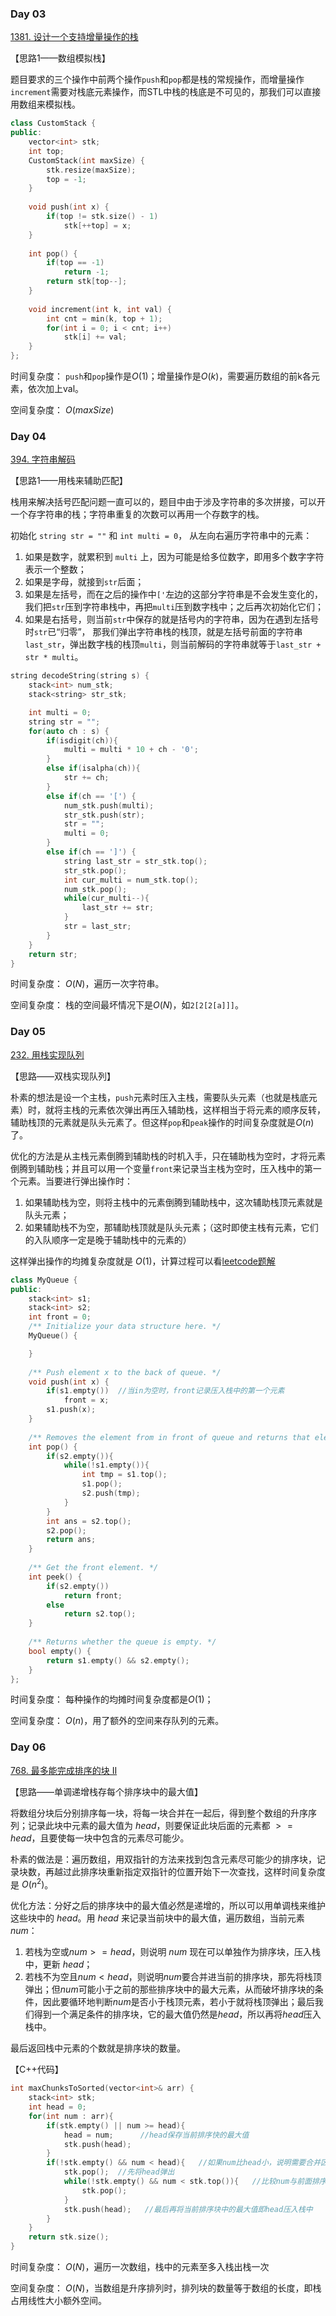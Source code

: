 ### Day 03

[1381. 设计一个支持增量操作的栈](https://leetcode-cn.com/problems/design-a-stack-with-increment-operation/)


【思路1——数组模拟栈】

题目要求的三个操作中前两个操作`push`和`pop`都是栈的常规操作，而增量操作`increment`需要对栈底元素操作，而STL中栈的栈底是不可见的，那我们可以直接用数组来模拟栈。

```c++
class CustomStack {
public:
    vector<int> stk;
    int top;
    CustomStack(int maxSize) {
        stk.resize(maxSize);
        top = -1;
    }
    
    void push(int x) {
        if(top != stk.size() - 1)
            stk[++top] = x;
    }
    
    int pop() {
        if(top == -1)
            return -1;
        return stk[top--];
    }
    
    void increment(int k, int val) {
        int cnt = min(k, top + 1);
        for(int i = 0; i < cnt; i++)
            stk[i] += val;
    }
};
```

时间复杂度： `push`和`pop`操作是$O(1)$；增量操作是$O(k)$，需要遍历数组的前k各元素，依次加上val。

空间复杂度： $O(maxSize)$



### Day 04

[394. 字符串解码](https://leetcode-cn.com/problems/decode-string/)


【思路1——用栈来辅助匹配】

栈用来解决括号匹配问题一直可以的，题目中由于涉及字符串的多次拼接，可以开一个存字符串的栈；字符串重复的次数可以再用一个存数字的栈。

初始化 `string str = ""` 和 `int multi = 0`， 从左向右遍历字符串中的元素：

1. 如果是数字，就累积到 `multi` 上，因为可能是给多位数字，即用多个数字字符表示一个整数；
2. 如果是字母，就接到`str`后面；
3. 如果是左括号，而在之后的操作中`['`左边的这部分字符串是不会发生变化的，我们把`str`压到字符串栈中，再把`multi`压到数字栈中；之后再次初始化它们；
4. 如果是右括号，则当前`str`中保存的就是括号内的字符串，因为在遇到左括号时`str`已“归零”， 那我们弹出字符串栈的栈顶，就是左括号前面的字符串`last_str`，弹出数字栈的栈顶`multi`，则当前解码的字符串就等于`last_str + str * multi`。

```c++
string decodeString(string s) {
    stack<int> num_stk;
    stack<string> str_stk;

    int multi = 0;
    string str = "";
    for(auto ch : s) {
        if(isdigit(ch)){
            multi = multi * 10 + ch - '0';
        }
        else if(isalpha(ch)){
            str += ch;
        }
        else if(ch == '[') {
            num_stk.push(multi);
            str_stk.push(str);
            str = "";
            multi = 0;
        }
        else if(ch == ']') {
            string last_str = str_stk.top();
            str_stk.pop();
            int cur_multi = num_stk.top();
            num_stk.pop();
            while(cur_multi--){
                last_str += str;
            }
            str = last_str;
        }
    }
    return str;
}
```

时间复杂度： $O(N)$，遍历一次字符串。

空间复杂度： 栈的空间最坏情况下是$O(N)$，如`2[2[2[a]]]`。

### Day 05

[232. 用栈实现队列](https://leetcode-cn.com/problems/implement-queue-using-stacks/)

【思路——双栈实现队列】

朴素的想法是设一个主栈，`push`元素时压入主栈，需要队头元素（也就是栈底元素）时，就将主栈的元素依次弹出再压入辅助栈，这样相当于将元素的顺序反转，辅助栈顶的元素就是队头元素了。但这样`pop`和`peak`操作的时间复杂度就是$O(n)$了。

优化的方法是从主栈元素倒腾到辅助栈的时机入手，只在辅助栈为空时，才将元素倒腾到辅助栈；并且可以用一个变量`front`来记录当主栈为空时，压入栈中的第一个元素。当要进行弹出操作时：

1. 如果辅助栈为空，则将主栈中的元素倒腾到辅助栈中，这次辅助栈顶元素就是队头元素；
2. 如果辅助栈不为空，那辅助栈顶就是队头元素；（这时即使主栈有元素，它们的入队顺序一定是晚于辅助栈中的元素的）

这样弹出操作的均摊复杂度就是 $O(1)$，计算过程可以看[leetcode题解](https://leetcode-cn.com/problems/implement-queue-using-stacks/solution/yong-zhan-shi-xian-dui-lie-by-leetcode/)


```c++
class MyQueue {
public:
    stack<int> s1;
    stack<int> s2;
    int front = 0;
    /** Initialize your data structure here. */
    MyQueue() {

    }
    
    /** Push element x to the back of queue. */
    void push(int x) {
        if(s1.empty())  //当in为空时，front记录压入栈中的第一个元素
            front = x;
        s1.push(x);
    }
    
    /** Removes the element from in front of queue and returns that element. */
    int pop() {
        if(s2.empty()){
            while(!s1.empty()){
                int tmp = s1.top();
                s1.pop();
                s2.push(tmp);
            }
        }
        int ans = s2.top();
        s2.pop();
        return ans;
    }
    
    /** Get the front element. */
    int peek() {
        if(s2.empty())
            return front;
        else
            return s2.top();
    }
    
    /** Returns whether the queue is empty. */
    bool empty() {
        return s1.empty() && s2.empty();
    }
};
```

时间复杂度： 每种操作的均摊时间复杂度都是$O(1)$；

空间复杂度： $O(n)$，用了额外的空间来存队列的元素。

### Day 06

[768. 最多能完成排序的块 II](https://leetcode-cn.com/problems/max-chunks-to-make-sorted-ii/)

【思路——单调递增栈存每个排序块中的最大值】

将数组分块后分别排序每一块，将每一块合并在一起后，得到整个数组的升序序列；记录此块中元素的最大值为 $head$，则要保证此块后面的元素都 $>=head$，且要使每一块中包含的元素尽可能少。

朴素的做法是：遍历数组，用双指针的方法来找到包含元素尽可能少的排序块，记录块数，再越过此排序块重新指定双指针的位置开始下一次查找，这样时间复杂度是 $O(n^2)$。

优化方法：分好之后的排序块中的最大值必然是递增的，所以可以用单调栈来维护这些块中的 $head$。用 $head$ 来记录当前块中的最大值，遍历数组，当前元素 $num$：

1. 若栈为空或$num >= head$，则说明 $num$ 现在可以单独作为排序块，压入栈中，更新 $head$；
2. 若栈不为空且$num < head$，则说明$num$要合并进当前的排序块，那先将栈顶弹出；但$num$可能小于之前的那些排序块中的最大元素，从而破坏排序块的条件，因此要循环地判断$num$是否小于栈顶元素，若小于就将栈顶弹出；最后我们得到一个满足条件的排序块，它的最大值仍然是$head$，所以再将$head$压入栈中。

最后返回栈中元素的个数就是排序块的数量。

【C++代码】


```c++
int maxChunksToSorted(vector<int>& arr) {
    stack<int> stk;
    int head = 0;
    for(int num : arr){
        if(stk.empty() || num >= head){
            head = num;      //head保存当前排序快的最大值
            stk.push(head);
        }
        if(!stk.empty() && num < head){   //如果num比head小，说明需要合并区间，这个区间的最大值仍然是haed
            stk.pop();  //先将head弹出
            while(!stk.empty() && num < stk.top()){   //比较num与前面排序块中的最大值，若num更小，则需要合并排序块，排序块中的最大值仍然是head
                stk.pop();
            }
            stk.push(head);   //最后再将当前排序块中的最大值即head压入栈中
        }
    }
    return stk.size();
}
```

时间复杂度： $O(N)$，遍历一次数组，栈中的元素至多入栈出栈一次

空间复杂度： $O(N)$，当数组是升序排列时，排列块的数量等于数组的长度，即栈占用线性大小额外空间。